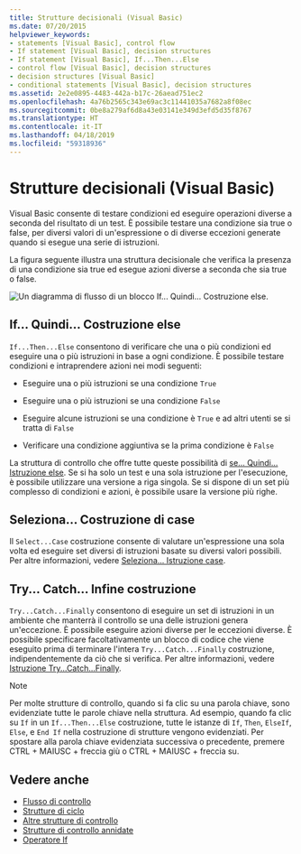 ```yaml
---
title: Strutture decisionali (Visual Basic)
ms.date: 07/20/2015
helpviewer_keywords:
- statements [Visual Basic], control flow
- If statement [Visual Basic], decision structures
- If statement [Visual Basic], If...Then...Else
- control flow [Visual Basic], decision structures
- decision structures [Visual Basic]
- conditional statements [Visual Basic], decision structures
ms.assetid: 2e2e0895-4483-442a-b17c-26aead751ec2
ms.openlocfilehash: 4a76b2565c343e69ac3c11441035a7682a8f08ec
ms.sourcegitcommit: 0be8a279af6d8a43e03141e349d3efd5d35f8767
ms.translationtype: HT
ms.contentlocale: it-IT
ms.lasthandoff: 04/18/2019
ms.locfileid: "59318936"
---
```

# <a name="decision-structures-visual-basic"></a>Strutture decisionali (Visual Basic)
Visual Basic consente di testare condizioni ed eseguire operazioni diverse a seconda del risultato di un test. È possibile testare una condizione sia true o false, per diversi valori di un'espressione o di diverse eccezioni generate quando si esegue una serie di istruzioni.  
  
 La figura seguente illustra una struttura decisionale che verifica la presenza di una condizione sia true ed esegue azioni diverse a seconda che sia true o false.  
  
 ![Un diagramma di flusso di un blocco If... Quindi... Costruzione else.](./media/decision-structures/if-then-else-construction.gif)  
  
## <a name="ifthenelse-construction"></a>If... Quindi... Costruzione else  
 `If...Then...Else` consentono di verificare che una o più condizioni ed eseguire una o più istruzioni in base a ogni condizione. È possibile testare condizioni e intraprendere azioni nei modi seguenti:  
  
-   Eseguire una o più istruzioni se una condizione `True`  
  
-   Eseguire una o più istruzioni se una condizione `False`  
  
-   Eseguire alcune istruzioni se una condizione è `True` e ad altri utenti se si tratta di `False`  
  
-   Verificare una condizione aggiuntiva se la prima condizione è `False`  
  
 La struttura di controllo che offre tutte queste possibilità di [se... Quindi... Istruzione else](../../../../visual-basic/language-reference/statements/if-then-else-statement.md). Se si ha solo un test e una sola istruzione per l'esecuzione, è possibile utilizzare una versione a riga singola. Se si dispone di un set più complesso di condizioni e azioni, è possibile usare la versione più righe.  
  
## <a name="selectcase-construction"></a>Seleziona... Costruzione di case  
 Il `Select...Case` costruzione consente di valutare un'espressione una sola volta ed eseguire set diversi di istruzioni basate su diversi valori possibili. Per altre informazioni, vedere [Seleziona... Istruzione case](../../../../visual-basic/language-reference/statements/select-case-statement.md).  
  
## <a name="trycatchfinally-construction"></a>Try... Catch... Infine costruzione  
 `Try...Catch...Finally` consentono di eseguire un set di istruzioni in un ambiente che manterrà il controllo se una delle istruzioni genera un'eccezione. È possibile eseguire azioni diverse per le eccezioni diverse. È possibile specificare facoltativamente un blocco di codice che viene eseguito prima di terminare l'intera `Try...Catch...Finally` costruzione, indipendentemente da ciò che si verifica. Per altre informazioni, vedere [Istruzione Try...Catch...Finally](../../../../visual-basic/language-reference/statements/try-catch-finally-statement.md).  
  
> [!NOTE]
>  Per molte strutture di controllo, quando si fa clic su una parola chiave, sono evidenziate tutte le parole chiave nella struttura. Ad esempio, quando fa clic su `If` in un `If...Then...Else` costruzione, tutte le istanze di `If`, `Then`, `ElseIf`, `Else`, e `End If` nella costruzione di strutture vengono evidenziati. Per spostare alla parola chiave evidenziata successiva o precedente, premere CTRL + MAIUSC + freccia giù o CTRL + MAIUSC + freccia su.  
  
## <a name="see-also"></a>Vedere anche

- [Flusso di controllo](../../../../visual-basic/programming-guide/language-features/control-flow/index.md)
- [Strutture di ciclo](../../../../visual-basic/programming-guide/language-features/control-flow/loop-structures.md)
- [Altre strutture di controllo](../../../../visual-basic/programming-guide/language-features/control-flow/other-control-structures.md)
- [Strutture di controllo annidate](../../../../visual-basic/programming-guide/language-features/control-flow/nested-control-structures.md)
- [Operatore If](../../../../visual-basic/language-reference/operators/if-operator.md)
